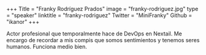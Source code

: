 +++
Title = "Franky Rodríguez Prados"
image = "franky-rodriguez.jpg"
type = "speaker"
linktitle = "franky-rodriguez"
Twitter = "MiniFranky"
Github = "ikanor"
+++

Actor profesional que temporalmente hace de DevOps en Nextail. Me encargo de recordar a mis compis que somos sentimientos y tenemos seres humanos. Funciona medio bien.
